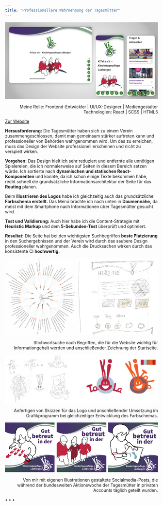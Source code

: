 ```yaml
---
title: "Professionellere Wahrnehmung der Tagesmütter"
---
```


![Vereinsseite der Tagesmütter](../images/WebsiteMockup_KiTaLa.jpg)

<p style="font-size: var(--fs-small-text);text-align: right;">Meine Rolle: Frontend-Entwickler | UI/UX-Designer | Mediengestalter<br/>Technologien: React | SCSS | HTML5</p>

[Zur Website](https://kitala-ladbergen.de)

**Herausforderung:** Die Tagesmütter haben sich zu einem Verein zusammengeschlossen, damit man gemeinsam stärker auftreten kann und professioneller von Behörden wahrgenommen wird. Um das zu erreichen, muss das Design der Website professionell erscheinen und nicht zu verspielt wirken.

**Vorgehen:** Das Design hielt ich sehr reduziert und entfernte alle unnötigen Spielereien, die ich normalerweise auf Seiten in diesem Bereich setzen würde. Ich sortierte nach **dynamischen und statischen React-Komponenten** und konnte, da ich schon einige Texte bekommen habe, recht schnell die grundsätzliche Informationsarchitektur der Seite für das **Routing** planen.

Beim **Illustrieren des Logos** habe ich gleichzeitig auch das grundsätzliche **Farbschema erstellt.** Das Menü brachte ich nach unten in **Daumennähe,** da meist mit dem Smartphone nach Informationen über Tagesmütter gesucht wird.

**Test und Validierung:** Auch hier habe ich die Content-Strategie mit **Heuristic Markup** und dem **5-Sekunden-Test** überprüft und optimiert.

**Resultat:** Die Seite hat bei den wichtigsten Suchbegriffen **beste Platzierung** in den Suchergebnissen und der Verein wird durch das saubere Design professioneller wahrgenommen. Auch die Drucksachen wirken durch das konsistente CI **hochwertig.**

![Planung und Vorzeichnung](../images/Kitala_PlanungZeichnung.jpg)

<p style="font-size: var(--fs-small-text);text-align: right;">Stichwortsuche nach Begriffen, die für die Website wichtig für Informationgehalt werden und anschließender Zeichnung der Startseite.</p>

![Logoskizzen und Farbschemen](../images/LogoMockup_KiTaLa.jpg)

<p style="font-size: var(--fs-small-text);text-align: right;">Anfertigen von Skizzen für das Logo und anschließender Umsetzung im Grafikprogramm bei gleichzeitiger Entwicklung des Farbschemas.</p>

![Aktionswoche](../images/Aktion_KiTaLa.jpg)

<p style="font-size: var(--fs-small-text);text-align: right;">Von mir mit eigenen Illustrationen gestaltete Socialmedia-Posts, die während der bundesweiten Aktionswoche der Tagesmütter in privaten Accounts täglich geteilt wurden.</p>

<p>&bull; &bull; &bull;</p>
